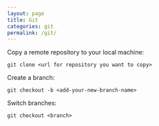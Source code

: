 ```yaml
---
layout: page
title: Git
categories: git
permalink: /git/
---
```


Copy a remote repository to your local machine:

```git
git clone <url for repository you want to copy>
```

Create a branch:

```git
git checkout -b <add-your-new-branch-name>
```

Switch branches:

```git
git checkout <branch>
```